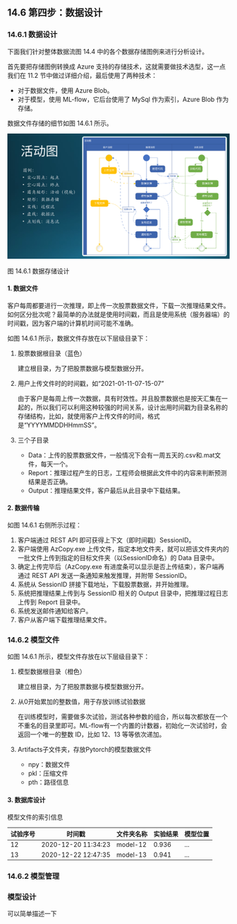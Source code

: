 ## 14.6 第四步：数据设计

### 14.6.1 数据设计

下面我们针对整体数据流图 14.4 中的各个数据存储图例来进行分析设计。

首先要把存储图例转换成 Azure 支持的存储技术，这就需要做技术选型，这一点我们在 11.2 节中做过详细介绍，最后使用了两种技术：

- 对于数据文件，使用 Azure Blob。
- 对于模型，使用 ML-flow，它后台使用了 MySql 作为索引，Azure Blob 作为存储。

数据文件存储的细节如图 14.6.1 所示。

<img src="img/Slide13.SVG"/>

图 14.6.1 数据存储设计

#### 1. 数据文件

客户每周都要进行一次推理，即上传一次股票数据文件，下载一次推理结果文件。如何区分批次呢？最简单的办法就是使用时间戳，而且是使用系统（服务器端）的时间戳，因为客户端的计算机时间可能不准确。

如图 14.6.1 所示，数据文件存放在以下层级目录下：

1. 股票数据根目录（蓝色）
   
   建立根目录，为了把股票数据与模型数据分开。

2. 用户上传文件时的时间戳，如“2021-01-11-07-15-07”
   
   由于客户是每周上传一次数据，具有时效性。并且股票数据也是按天汇集在一起的，所以我们可以利用这种较强的时间关系，设计出用时间戳为目录名称的存储结构，比如，就使用客户上传文件的时间，格式是“YYYYMMDDHHmmSS”。

3. 三个子目录
   - Data：上传的股票数据文件，一般情况下会有一周五天的.csv和.mat文件，每天一个。
   - Report：推理过程产生的日志，工程师会根据此文件中的内容来判断预测结果是否正确。
   - Output：推理结果文件，客户最后从此目录中下载结果。

#### 2. 数据传输

如图 14.6.1 右侧所示过程：

1. 客户端通过 REST API 即可获得上下文（即时间戳）SessionID。
2. 客户端使用 AzCopy.exe 上传文件，指定本地文件夹，就可以把该文件夹内的一批文件上传到指定的目标文件夹（以SessionID命名）的 Data 目录中。
3. 确定上传完毕后（AzCopy.exe 有进度条可以显示是否上传结束），客户端再通过 REST API 发送一条通知来触发推理，并附带 SessionID。
4. 系统从 SessionID 拼接下载地址，下载股票数据，并开始推理。
5. 系统把推理结果上传到与 SessionID 相关的 Output 目录中，把推理过程日志上传到 Report 目录中。
6. 系统发送邮件通知给客户。
7. 客户从客户端下载推理结果文件。


### 14.6.2 模型文件

如图 14.6.1 所示，模型文件存放在以下层级目录下：

1. 模型数据根目录（橙色）
   
   建立根目录，为了把股票数据与模型数据分开。

2. 从0开始累加的整数值，用于存放训练试验数据
   
   在训练模型时，需要做多次试验，测试各种参数的组合，所以每次都放在一个不重名的目录里即可。ML-flow有一个内置的计数器，初始化一次试验时，会返回一个唯一的整数 ID，比如 12、13 等等依次递加。

3. Artifacts子文件夹，存放Pytorch的模型数据文件
   - npy：数据文件
   - pkl：压缩文件
   - pth：路径信息





#### 3. 数据库设计

模型文件的索引信息

|试验序号|时间戳|文件夹名称|实验结果|模型位置|
|--|--|--|--|--|
|12|2020-12-20 11:34:23|model-12|0.936|...|
|13|2020-12-22 12:47:35|model-13|0.941|...|


### 14.6.2 模型管理



### 模型设计

可以简单描述一下